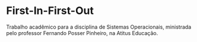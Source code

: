 # First-In-First-Out
Trabalho acadêmico para a disciplina de Sistemas Operacionais, ministrada pelo professor Fernando Posser Pinheiro, na Atitus Educação.
